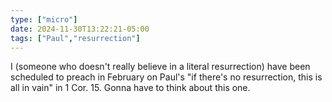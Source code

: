 ```yaml
---
type: ["micro"]
date: 2024-11-30T13:22:21-05:00
tags: ["Paul","resurrection"]
---
```

I (someone who doesn't really believe in a literal resurrection) have been scheduled to preach in February on Paul's "if there's no resurrection, this is all in vain" in 1 Cor. 15. Gonna have to think about this one.
